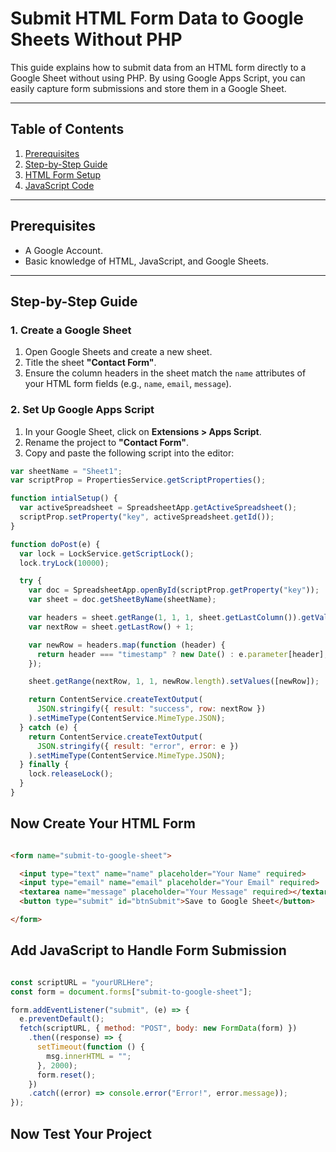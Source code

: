 # Submit HTML Form Data to Google Sheets Without PHP

This guide explains how to submit data from an HTML form directly to a Google Sheet without using PHP. By using Google Apps Script, you can easily capture form submissions and store them in a Google Sheet.

---

## Table of Contents

1. [Prerequisites](#prerequisites)
2. [Step-by-Step Guide](#step-by-step-guide)
3. [HTML Form Setup](#html-form-setup)
4. [JavaScript Code](#javascript-code)

---

## Prerequisites

- A Google Account.
- Basic knowledge of HTML, JavaScript, and Google Sheets.

---

## Step-by-Step Guide

### 1. Create a Google Sheet

1. Open Google Sheets and create a new sheet.
2. Title the sheet **"Contact Form"**.
3. Ensure the column headers in the sheet match the `name` attributes of your HTML form fields (e.g., `name`, `email`, `message`).

### 2. Set Up Google Apps Script

1. In your Google Sheet, click on **Extensions > Apps Script**.
2. Rename the project to **"Contact Form"**.
3. Copy and paste the following script into the editor:

```javascript
var sheetName = "Sheet1";
var scriptProp = PropertiesService.getScriptProperties();

function intialSetup() {
  var activeSpreadsheet = SpreadsheetApp.getActiveSpreadsheet();
  scriptProp.setProperty("key", activeSpreadsheet.getId());
}

function doPost(e) {
  var lock = LockService.getScriptLock();
  lock.tryLock(10000);

  try {
    var doc = SpreadsheetApp.openById(scriptProp.getProperty("key"));
    var sheet = doc.getSheetByName(sheetName);

    var headers = sheet.getRange(1, 1, 1, sheet.getLastColumn()).getValues()[0];
    var nextRow = sheet.getLastRow() + 1;

    var newRow = headers.map(function (header) {
      return header === "timestamp" ? new Date() : e.parameter[header];
    });

    sheet.getRange(nextRow, 1, 1, newRow.length).setValues([newRow]);

    return ContentService.createTextOutput(
      JSON.stringify({ result: "success", row: nextRow })
    ).setMimeType(ContentService.MimeType.JSON);
  } catch (e) {
    return ContentService.createTextOutput(
      JSON.stringify({ result: "error", error: e })
    ).setMimeType(ContentService.MimeType.JSON);
  } finally {
    lock.releaseLock();
  }
}
```

## Now Create Your HTML Form

```HTML

<form name="submit-to-google-sheet">

  <input type="text" name="name" placeholder="Your Name" required>
  <input type="email" name="email" placeholder="Your Email" required>
  <textarea name="message" placeholder="Your Message" required></textarea>
  <button type="submit" id="btnSubmit">Save to Google Sheet</button>

</form>


```

## Add JavaScript to Handle Form Submission

```Javascript

const scriptURL = "yourURLHere";
const form = document.forms["submit-to-google-sheet"];

form.addEventListener("submit", (e) => {
  e.preventDefault();
  fetch(scriptURL, { method: "POST", body: new FormData(form) })
    .then((response) => {
      setTimeout(function () {
        msg.innerHTML = "";
      }, 2000);
      form.reset();
    })
    .catch((error) => console.error("Error!", error.message));
});

```

## Now Test Your Project
